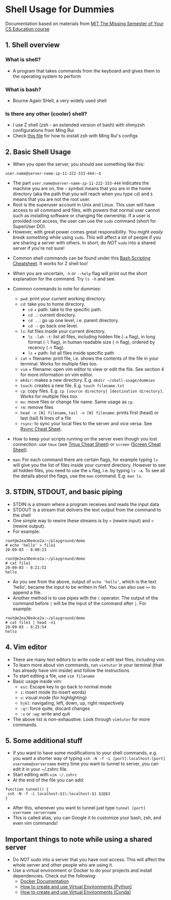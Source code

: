 # Shell Usage for Dummies
Documentation based on materials from [MIT The Missing Semester of Your CS Education course](https://missing.csail.mit.edu)

## 1. Shell overview
### What is shell?
* A program that takes commands from the keyboard and gives them to the operating system to perform
### What is bash?
* Bourne Again SHell, a very widely used shell
### Is there any other (cooler) shell?
* I use Z shell (zsh - an extended version of bash) with ohmyzsh configurations from Ming Rui 
* Check [this file](https://github.com/yoongtr/Shell-Usage-Documentation/blob/master/How%20to%20install%20ZSH%20with%20docker.md) for how to install zsh with Ming Rui's configs

## 2. Basic Shell Usage
* When you open the server, you should see something like this:
 ```shell
 user.name@server-name-ip-11-222-333-444:~$
 ```
  - The part `user.name@server-name-ip-11-222-333-444` indicates the machine you are on, the `~` symbol means that you are in the home directory (aka the path that you will reach when you type `cd`) and `$` means that you are not the root user.
  - Root is the superuser account in Unix and Linux. This user will have access to all command and files, with powers that normal user cannot such as installing software or changing file ownership. If a user is provided root access, the user can use the `sudo` command (short for SuperUser DO). 
  - However, with great power comes great responsibility. You _might easily break something_ while using `sudo`. This will affect a lot of people if you are sharing a server with others. In short, do _NOT_ `sudo` into a shared server if you're not sure!

* Common shell commands can be found under this [Bash Scripting Cheatsheet](https://devhints.io/bash). It works for Z shell too!

* When you are uncertain, `-h` or `--help` flag will print out the short explanation for the command. Try `ls -h` and see.

* Common commands to note for dummies:
  - `pwd`: print your current working directory.
  - `cd`: take you to home directory.
      - `cd` + path: take to the specific path.
      - `cd .`: current directory.
      - `cd ..`: go up one level, i.e. parent directory.
      - `cd -`: go back one level.
  - `ls`: list files inside your current directory.
      - `ls -lah -t`: list all files, including hidden file (`-a` flag), in long format (`-l` flag), in human readable size (`-h` flag), ordered by recency (`-t` flag).
      - `ls` + path: list all files inside specific path
  - `cat` + filename: print file, i.e. shows the contents of the file in your terminal. Works for multiple files too.
  - `vim` + filename: open vim editor to view or edit the file. See section 4 for more information on vim editor.
  - `mkdir`: makes a new directory. E.g. `mkdir ~/shell-usage/dummies`
  - `touch`: creates a new file. E.g. `touch filename.txt`
  - `cp`: copy files. E.g. `cp [source directory] [destination directory]`. Works for multiple files too.
  - `mv`: move files or change file name. Same usage as `cp`.
  - `rm`: remove files
  - `head -n [N] filename`, `tail -n [N] filename`: prints first (head) or last (tail) N lines of a file
  - `rsync`: to sync your local files to the server and vice versa. See [Rsync Cheat Sheet](https://devhints.io/rsync).
  
* How to keep your scripts running on the server even though you lost connection: use `tmux` (see [Tmux Cheat Sheet](https://tmuxcheatsheet.com)) or `screen` ([Screen Cheat Sheet](https://gist.github.com/jctosta/af918e1618682638aa82)).
  
* `man`: For each command there are certain flags, for example typing `ls` will give you the list of files inside your current directory. However to see all hidden files, you need to use the `a` flag, i.e. by typing `ls -a`. To see all the details about the flags, use the `man` command. E.g. `man ls`.

## 3. STDIN, STDOUT, and basic piping
* STDIN is a stream where a program receives and reads the input data
* STDOUT is a stream that delivers the text output from the command to the shell
* One simple way to rewire these streams is by `>` (rewire input) and `<` (rewire output).
* For example:
```shell
root@e2ea30e4ce2a:~/playground/demo
# echo 'hello' > file1                                                                             20-09-03 - 8:00:23

root@e2ea30e4ce2a:~/playground/demo
# cat file1                                                                                        20-09-03 - 8:21:52
hello
```
* As you see from the above, output of `echo 'hello'`, which is the text 'hello', became the input to be written in file1. You can also use `>>` to append a file.
* Another method is to use pipes with the `|` operator. The output of the command before `|` will be the input of the command after `|`. For example:
```shell
root@e2ea30e4ce2a:~/playground/demo
# cat file1 | head -n1                                                                             20-09-03 - 8:25:54
hello
```

## 4. Vim editor
* There are many text editors to write code or edit text files, including vim.
* To learn more about vim commands, run `vimtutor` in your terminal (that has already have vim inside) and follow the instructions
* To start editing a file, use `vim filename`
* Basic usage inside vim:
  - `esc`: Escape key to go back to normal mode
  - `i`: insert mode (to insert words)
  - `v`: visual mode (for highlighting)
  - `hjkl`: navigating, left, down, up, right respectively
  - `:q!`: force quite, discard changes
  - `:x` or `:wq`: write and quit
* The above list is non-exhaustive. Look through `vimtutor` for more commands.

## 5. Some additional stuff
* If you want to have some modifications to your shell commands, e.g. you want a shorter way of typing `ssh -N -f -L [port]:localhost:[port] username@servername` every time you want to tunnel to server, you can edit it in your ~/.zshrc file.
* Start editing with `vim ~/.zshrc`
* At the end of the file you can add:
```shell
function tunnel() {
 ssh -N -f -L localhost:$1\:localhost:$1 $2@$3
}
```
* After this, whenever you want to tunnel just type `tunnel [port] username servername`
* This is called alias, you can Google it to customize your bash, zsh, and even vim commands!

## Important things to note while using a shared server
* Do _NOT_ sudo into a server that you have root access. This will affect the whole server and other people who are using it.
* Use a virtual environment or Docker to do your projects and install dependencies. Check out the following:
  - [Docker Documentation](https://docs.docker.com/reference/)
  - [How to create and use Virtual Environments (Python)](https://realpython.com/python-virtual-environments-a-primer/#why-the-need-for-virtual-environments)
  - [How to create and use Virtual Environments (Conda)](https://docs.conda.io/projects/conda/en/latest/user-guide/tasks/manage-environments.html)
